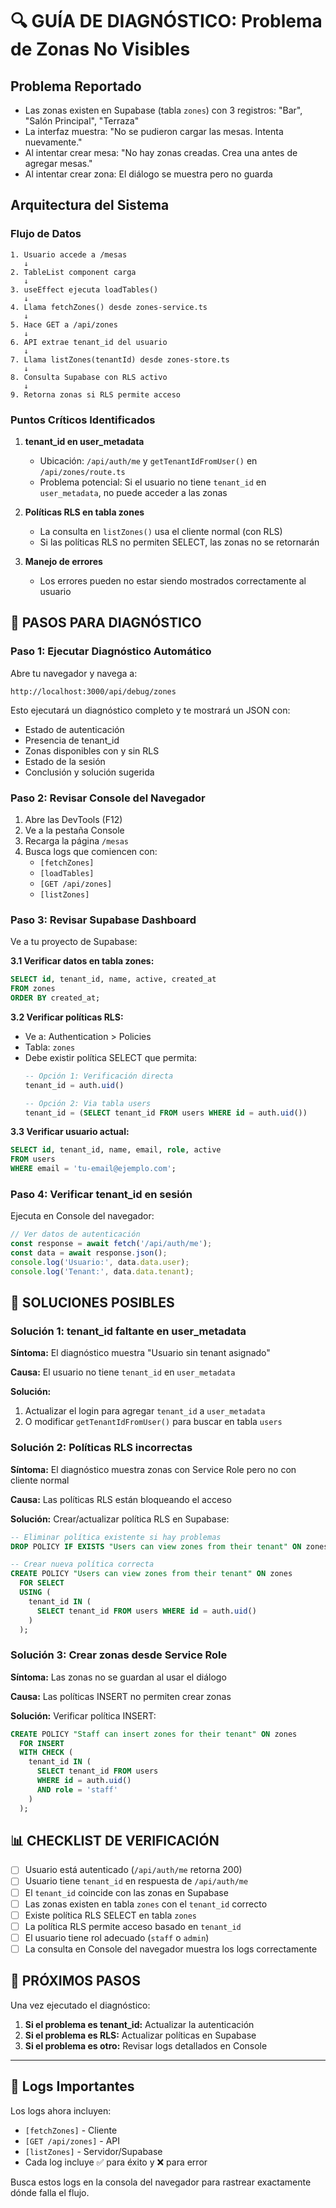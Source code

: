 # 🔍 GUÍA DE DIAGNÓSTICO: Problema de Zonas No Visibles

## Problema Reportado
- Las zonas existen en Supabase (tabla `zones`) con 3 registros: "Bar", "Salón Principal", "Terraza"
- La interfaz muestra: "No se pudieron cargar las mesas. Intenta nuevamente."
- Al intentar crear mesa: "No hay zonas creadas. Crea una antes de agregar mesas."
- Al intentar crear zona: El diálogo se muestra pero no guarda

## Arquitectura del Sistema

### Flujo de Datos
```
1. Usuario accede a /mesas
   ↓
2. TableList component carga
   ↓
3. useEffect ejecuta loadTables()
   ↓
4. Llama fetchZones() desde zones-service.ts
   ↓
5. Hace GET a /api/zones
   ↓
6. API extrae tenant_id del usuario
   ↓
7. Llama listZones(tenantId) desde zones-store.ts
   ↓
8. Consulta Supabase con RLS activo
   ↓
9. Retorna zonas si RLS permite acceso
```

### Puntos Críticos Identificados

1. **tenant_id en user_metadata**
   - Ubicación: `/api/auth/me` y `getTenantIdFromUser()` en `/api/zones/route.ts`
   - Problema potencial: Si el usuario no tiene `tenant_id` en `user_metadata`, no puede acceder a las zonas

2. **Políticas RLS en tabla zones**
   - La consulta en `listZones()` usa el cliente normal (con RLS)
   - Si las políticas RLS no permiten SELECT, las zonas no se retornarán

3. **Manejo de errores**
   - Los errores pueden no estar siendo mostrados correctamente al usuario

## 🚀 PASOS PARA DIAGNÓSTICO

### Paso 1: Ejecutar Diagnóstico Automático

Abre tu navegador y navega a:
```
http://localhost:3000/api/debug/zones
```

Esto ejecutará un diagnóstico completo y te mostrará un JSON con:
- Estado de autenticación
- Presencia de tenant_id
- Zonas disponibles con y sin RLS
- Estado de la sesión
- Conclusión y solución sugerida

### Paso 2: Revisar Console del Navegador

1. Abre las DevTools (F12)
2. Ve a la pestaña Console
3. Recarga la página `/mesas`
4. Busca logs que comiencen con:
   - `[fetchZones]`
   - `[loadTables]`
   - `[GET /api/zones]`
   - `[listZones]`

### Paso 3: Revisar Supabase Dashboard

Ve a tu proyecto de Supabase:

**3.1 Verificar datos en tabla zones:**
```sql
SELECT id, tenant_id, name, active, created_at 
FROM zones 
ORDER BY created_at;
```

**3.2 Verificar políticas RLS:**
- Ve a: Authentication > Policies
- Tabla: `zones`
- Debe existir política SELECT que permita:
  ```sql
  -- Opción 1: Verificación directa
  tenant_id = auth.uid()
  
  -- Opción 2: Via tabla users
  tenant_id = (SELECT tenant_id FROM users WHERE id = auth.uid())
  ```

**3.3 Verificar usuario actual:**
```sql
SELECT id, tenant_id, name, email, role, active 
FROM users 
WHERE email = 'tu-email@ejemplo.com';
```

### Paso 4: Verificar tenant_id en sesión

Ejecuta en Console del navegador:
```javascript
// Ver datos de autenticación
const response = await fetch('/api/auth/me');
const data = await response.json();
console.log('Usuario:', data.data.user);
console.log('Tenant:', data.data.tenant);
```

## 🔧 SOLUCIONES POSIBLES

### Solución 1: tenant_id faltante en user_metadata

**Síntoma:** El diagnóstico muestra "Usuario sin tenant asignado"

**Causa:** El usuario no tiene `tenant_id` en `user_metadata`

**Solución:**
1. Actualizar el login para agregar `tenant_id` a `user_metadata`
2. O modificar `getTenantIdFromUser()` para buscar en tabla `users`

### Solución 2: Políticas RLS incorrectas

**Síntoma:** El diagnóstico muestra zonas con Service Role pero no con cliente normal

**Causa:** Las políticas RLS están bloqueando el acceso

**Solución:** Crear/actualizar política RLS en Supabase:

```sql
-- Eliminar política existente si hay problemas
DROP POLICY IF EXISTS "Users can view zones from their tenant" ON zones;

-- Crear nueva política correcta
CREATE POLICY "Users can view zones from their tenant" ON zones
  FOR SELECT
  USING (
    tenant_id IN (
      SELECT tenant_id FROM users WHERE id = auth.uid()
    )
  );
```

### Solución 3: Crear zonas desde Service Role

**Síntoma:** Las zonas no se guardan al usar el diálogo

**Causa:** Las políticas INSERT no permiten crear zonas

**Solución:** Verificar política INSERT:

```sql
CREATE POLICY "Staff can insert zones for their tenant" ON zones
  FOR INSERT
  WITH CHECK (
    tenant_id IN (
      SELECT tenant_id FROM users 
      WHERE id = auth.uid() 
      AND role = 'staff'
    )
  );
```

## 📊 CHECKLIST DE VERIFICACIÓN

- [ ] Usuario está autenticado (`/api/auth/me` retorna 200)
- [ ] Usuario tiene `tenant_id` en respuesta de `/api/auth/me`
- [ ] El `tenant_id` coincide con las zonas en Supabase
- [ ] Las zonas existen en tabla `zones` con el `tenant_id` correcto
- [ ] Existe política RLS SELECT en tabla `zones`
- [ ] La política RLS permite acceso basado en `tenant_id`
- [ ] El usuario tiene rol adecuado (`staff` o `admin`)
- [ ] La consulta en Console del navegador muestra los logs correctamente

## 🎯 PRÓXIMOS PASOS

Una vez ejecutado el diagnóstico:

1. **Si el problema es tenant_id:** Actualizar la autenticación
2. **Si el problema es RLS:** Actualizar políticas en Supabase
3. **Si el problema es otro:** Revisar logs detallados en Console

---

## 📝 Logs Importantes

Los logs ahora incluyen:
- `[fetchZones]` - Cliente
- `[GET /api/zones]` - API
- `[listZones]` - Servidor/Supabase
- Cada log incluye ✅ para éxito y ❌ para error

Busca estos logs en la consola del navegador para rastrear exactamente dónde falla el flujo.
